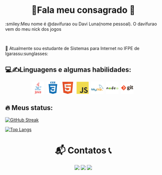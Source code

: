  

 
 <h1 align='center'> 🤙Fala meu consagrado 🙂</h1>
 
 <p>:smiley:Meu nome é @davifurao ou Davi Luna(nome pessoal). O davifurao vem do meu nick dos jogos</p>
<br/>
 <p>📖 Atualmente sou estudante de Sistemas para Internet no IFPE de Igarassu:sunglasses:</p>
 
  ## 💻✍️Linguagens e algumas habilidades:
  <div align="center">
<img src="https://github.com/devicons/devicon/blob/master/icons/java/java-original-wordmark.svg" title="Java" alt="Java" width="40" height="40"/>&nbsp;
 <img src="https://github.com/devicons/devicon/blob/master/icons/css3/css3-plain-wordmark.svg"  title="CSS3" alt="CSS" width="40" height="40"/>&nbsp;
 <img src="https://github.com/devicons/devicon/blob/master/icons/html5/html5-original.svg" title="HTML5" alt="HTML" width="40" height="40"/>&nbsp;
 <img src="https://github.com/devicons/devicon/blob/master/icons/javascript/javascript-original.svg" title="JavaScript" alt="JavaScript" width="40" height="40"/>&nbsp;
 <img src="https://github.com/devicons/devicon/blob/master/icons/mysql/mysql-original-wordmark.svg" title="MySQL"  alt="MySQL" width="40" height="40"/>&nbsp;
  <img src="https://github.com/devicons/devicon/blob/master/icons/nodejs/nodejs-original-wordmark.svg" title="NodeJS" alt="NodeJS" width="40" height="40"/>&nbsp;
 <img src="https://github.com/devicons/devicon/blob/master/icons/git/git-original-wordmark.svg" title="Git" alt="Git" width="40" height="40"/>&nbsp;
</div>
  
  ## 🔥 Meus status:
   
   [![GitHub Streak](http://github-readme-streak-stats.herokuapp.com?user=davifurao&theme=merko&locale=pt_BR&date_format=j%20M%5B%20Y%5D)](https://git.io/streak-stats)
   
   [![Top Langs](https://github-readme-stats.vercel.app/api/top-langs/?username=davifurao&theme=algolia&show_icons=true&hide=blade)](https://github.com/anuraghazra/github-readme-stats)
  
 
  <h1 align="center">📬 Contatos 📞</h1>
   
 
   
  <div align="center">
  <a href="https://www.instagram.com/sdavi738/" target="_blank"><img src="https://img.shields.io/badge/-Instagram-%23E4405F?style=for-the-badge&logo=instagram&logoColor=white" target="_blank"></a>
  <a href = "mailto: Sdavi738@gmail.com"><img src="https://img.shields.io/badge/Gmail-D14836?style=for-the-badge&logo=gmail&logoColor=white" target="_blank"></a>
  <a href="https://www.linkedin.com/in/davi-luna" target="_blank"><img src="https://img.shields.io/badge/-LinkedIn-%230077B5?style=for-the-badge&logo=linkedin&logoColor=white" target="_blank"></a>  
  </div>

<!---
davifurao/davifurao is a ✨ special ✨ repository because its `README.md` (this file) appears on your GitHub profile.
You can click the Preview link to take a look at your changes.
--->
